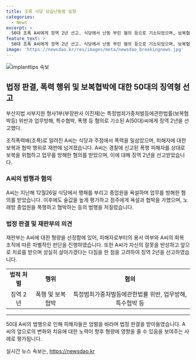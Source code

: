 ```yaml
---
title: 조폭 식당 상습난동범 실형
categories:
  - News
excerpt: >
  50대 조폭 A씨에게 징역 2년 선고. 식당에서 난동 부린 혐의 등으로 기소되었으며, 보복협박과 폭행 등의 혐의로 재판에 넘겨졌다. A씨는 식당, 포장센터, 노래방 등에서 행패를 부리며 보복협박과 폭행을 저지른 것으로 드러났다. 재판부는 A씨에 대한 엄벌 요구와 함께, 알코올 의존증 치료를 받고 거듭된 반성을 통해 성실히 살아갈 것을 다짐하는 모습을 고려하여 형을 선고했다.
feature_text: >
  50대 조폭 A씨에게 징역 2년 선고. 식당에서 난동 부린 혐의 등으로 기소되었으며, 보복협박과 폭행 등의 혐의로 재판에 넘겨졌다. A씨는 식당, 포장센터, 노래방 등에서 행패를 부리며 보복협박과 폭행을 저지른 것으로 드러났다. 재판부는 A씨에 대한 엄벌 요구와 함께, 알코올 의존증 치료를 받고 거듭된 반성을 통해 성실히 살아갈 것을 다짐하는 모습을 고려하여 형을 선고했다.
image: 'https://newsdao.kr/res/images/meta/newsdao_breakingnews.jpg'
---
```


<p><img src="https://newsdao.kr/res/images/meta/newsdao_breakingnews.jpg" alt="implanttips 속보" /></p>

<h2 data-ke-size="size26">법정 판결, 폭력 행위 및 보복협박에 대한 50대의 징역형 선고</h2>

<p data-ke-size="size16">부산지법 서부지원 형사1부(부장판사 이진재)는 특정범죄가중처벌등에관한법률(보복협박등) 위반과 업무방해, 특수협박, 폭행 등 혐의로 기소된 A(50대)씨에게 징역 2년을 선고했다.</p>

<p data-ke-size="size16">조직폭력배(조폭)로 알려진 A씨는 식당과 주점에서 폭력을 일삼았으며, 피해자에 대한 보복과 협박 행위로 재판에 넘겨졌습니다. A씨는 경찰에 신고된 폭행 피해자를 상대로 보복을 위협하고 업무를 방해한 혐의를 받았으며, 이에 대해 징역 2년을 선고받았습니다.</p>

<h3 data-ke-size="size24">A씨의 범행과 혐의</h3>

<p data-ke-size="size16">A씨는 지난해 12월26일 식당에서 행패를 부리고 종업원을 욕설하며 업무를 방해한 혐의를 받았습니다. 이후에도 술값을 높게 평가하고 점주에게 욕설과 협박을 가했으며, 노래방 종업원을 폭행하고 협박하는 등의 범행을 저질렀습니다.</p>

<h3 data-ke-size="size24">법정 판결 및 재판부의 의견</h3>

<p data-ke-size="size16">재판부는 A씨에 대한 형량을 선정함에 있어, 피해자로부터의 용서 여부와 A씨의 회복 조직에 따른 차별적인 판단을 진행하였습니다. 또한 A씨가 자신의 잘못을 반성하고 앞으로 치료를 받으며 성실히 살아가겠다는 다짐을 한 점을 고려하여 징역 2년을 선고하였습니다.</p>

<table>
    <tr>
        <td style="text-align: center; height: 17px;"><b>법적 처벌</b></td>
        <td style="text-align: center; height: 17px;"><b>행위</b></td>
        <td style="text-align: center; height: 17px;"><b>혐의</b></td>
    </tr>
    <tr>
        <td style="text-align: center; height: 17px;">징역 2년</td>
        <td style="text-align: center; height: 17px;">폭행 및 보복협박</td>
        <td style="text-align: center; height: 17px;">특정범죄가중처벌등에관한법률 위반, 업무방해, 특수협박 등</td>
    </tr>
</table>

<hr>

<p data-ke-size="size16">50대 A씨의 범행으로 인해 피해자들은 엄벌을 바라며 법정 판결을 받아들였습니다. A씨의 앞으로의 변화와 치유에 대한 노력이 향후 형량에 영향을 줄 수 있음을 보여주는 사례로 평가됩니다.</p>
실시간 뉴스 속보는, <a href="https://newsdao.kr" rel="dofollow">https://newsdao.kr</a>


